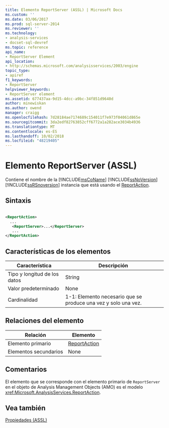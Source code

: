 ```yaml
---
title: Elemento ReportServer (ASSL) | Microsoft Docs
ms.custom: ''
ms.date: 03/06/2017
ms.prod: sql-server-2014
ms.reviewer: ''
ms.technology:
- analysis-services
- docset-sql-devref
ms.topic: reference
api_name:
- ReportServer Element
api_location:
- http://schemas.microsoft.com/analysisservices/2003/engine
topic_type:
- apiref
f1_keywords:
- ReportServer
helpviewer_keywords:
- ReportServer element
ms.assetid: 677437aa-9d15-4dcc-a9bc-34f851d9640d
author: minewiskan
ms.author: owend
manager: craigg
ms.openlocfilehash: 7d28184ae7174689c154011f7e973f04061d865e
ms.sourcegitcommit: 3da2edf82763852cff6772a1a282ace3034b4936
ms.translationtype: MT
ms.contentlocale: es-ES
ms.lasthandoff: 10/02/2018
ms.locfileid: "48219405"
---
```

# <a name="reportserver-element-assl"></a>Elemento ReportServer (ASSL)
  Contiene el nombre de la [!INCLUDE[msCoName](../../../includes/msconame-md.md)] [!INCLUDE[ssNoVersion](../../../includes/ssnoversion-md.md)] [!INCLUDE[ssRSnoversion](../../../includes/ssrsnoversion-md.md)] instancia que está usando el [ReportAction](../data-type/action-data-type-assl.md).  
  
## <a name="syntax"></a>Sintaxis  
  
```xml  
  
<ReportAction>  
  ...  
   <ReportServer>...</ReportServer>  
   ...  
</ReportAction>  
```  
  
## <a name="element-characteristics"></a>Características de los elementos  
  
|Característica|Descripción|  
|--------------------|-----------------|  
|Tipo y longitud de los datos|String|  
|Valor predeterminado|None|  
|Cardinalidad|1-1: Elemento necesario que se produce una vez y solo una vez.|  
  
## <a name="element-relationships"></a>Relaciones del elemento  
  
|Relación|Elemento|  
|------------------|-------------|  
|Elemento primario|[ReportAction](../data-type/action-data-type-assl.md)|  
|Elementos secundarios|None|  
  
## <a name="remarks"></a>Comentarios  
 El elemento que se corresponde con el elemento primario de `ReportServer` en el objeto de Analysis Management Objects (AMO) es el modelo <xref:Microsoft.AnalysisServices.ReportAction>.  
  
## <a name="see-also"></a>Vea también  
 [Propiedades &#40;ASSL&#41;](properties-assl.md)  
  
  
